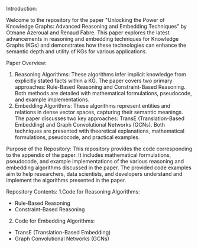 Introduction:

Welcome to the repository for the paper "Unlocking the Power of Knowledge Graphs: Advanced Reasoning and Embedding Techniques" by Otmane Azeroual and Renaud Fabre. This paper explores the latest advancements in reasoning and embedding techniques for Knowledge Graphs (KGs) and demonstrates how these technologies can enhance the semantic depth and utility of KGs for various applications.

Paper Overview:

1. Reasoning Algorithms: These algorithms infer implicit knowledge from explicitly stated facts within a KG. The paper covers two primary approaches: Rule-Based Reasoning and Constraint-Based Reasoning. Both methods are detailed with mathematical formulations, pseudocode, and example implementations.
2. Embedding Algorithms: These algorithms represent entities and relations in dense vector spaces, capturing their semantic meanings. The paper discusses two key approaches: TransE (Translation-Based Embedding) and Graph Convolutional Networks (GCNs). Both techniques are presented with theoretical explanations, mathematical formulations, pseudocode, and practical examples.

Purpose of the Repository: This repository provides the code corresponding to the appendix of the paper. It includes mathematical formulations, pseudocode, and example implementations of the various reasoning and embedding algorithms discussed in the paper. The provided code examples aim to help researchers, data scientists, and developers understand and implement the algorithms presented in the paper.

Repository Contents:
1.Code for Reasoning Algorithms:
- Rule-Based Reasoning
- Constraint-Based Reasoning
2. Code for Embedding Algorithms:
- TransE (Translation-Based Embedding)
- Graph Convolutional Networks (GCNs)
